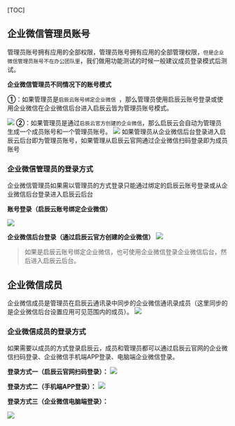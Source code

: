 [TOC]

## 企业微信管理员账号
管理员账号拥有应用的全部权限，管理员账号拥有应用的全部管理权限，`但是企业微信管理员账号不在办公团队里`，我们做用功能测试的时候一般建议成员登录模式后测试。


**企业微信管理员不同情况下的账号模式**

**①**：如果管理员是`启辰云账号绑定企业微信 `，那么管理员使用启辰云账号登录或使用企业微信在企业微信后台进入启辰云皆为管理员账号模式。

![](http://docfiles.baibaoyun.com/FiTaBJani7oW9X9UqKNwEcsvuanL)
**②**：如果管理员是通过`启辰云官方创建的企业微信`，那么启辰云会自动为管理员生成一个成员账号和一个管理员账号。
![](http://docfiles.baibaoyun.com/FuzZ-XdTuNhAqEmd81lY_5ANmqPE)
如果管理员从企业微信后台登录进入启辰云后台即为管理员账号，如果管理从启辰云官网通过企业微信扫码登录即为成员账号

### 企业微信管理员的登录方式
企业微信管理员如果需以管理员的方式登录只能通过绑定的启辰云账号登录或从企业微信后台登录进入启辰云后台

**账号登录（启辰云账号绑定企业微信）**

![](http://docfiles.baibaoyun.com/FjeVGH7L-mXTanspUiFyIBEJ7QzP)

**企业微信后台登录（通过启辰云官方创建的企业微信）**
![](http://docfiles.baibaoyun.com/Fu6OltC0OwJEEFpnqeNsxYB7XXKU)
> 如果是启辰云账号绑定企业微信，也可使用企业微信登录企业微信后台，然后进入启辰云后台。


## 企业微信成员
企业微信成员是管理员在启辰云通讯录中同步的企业微信通讯录成员（这里同步的是企业微信后台设置应用可见范围内的成员）。
![](http://docfiles.baibaoyun.com/FobseuyPpWr4XpdJ-a3-MTPEG6vt)

### 企业微信成员的登录方式
如果需要以成员的方式登录启辰云，成员和管理员都可以通过启辰云官网的企业微信扫码登录、企业微信手机端APP登录、电脑端企业微信登录。

**登录方式一（启辰云官网扫码登录）：**
![](http://docfiles.baibaoyun.com/FupAoXOW3kvj7UWAeD2vgHHRC06V)

**登录方式二（手机端APP登录）：**
![](http://docfiles.baibaoyun.com/FvyNyxpE8tBhMKXWgjLb4Hp2U_U4)

**登录方式三（企业微信电脑端登录）：**

![](http://docfiles.baibaoyun.com/FrJoJ_tD8g2zpAUitQGI4iZIhtTa)

